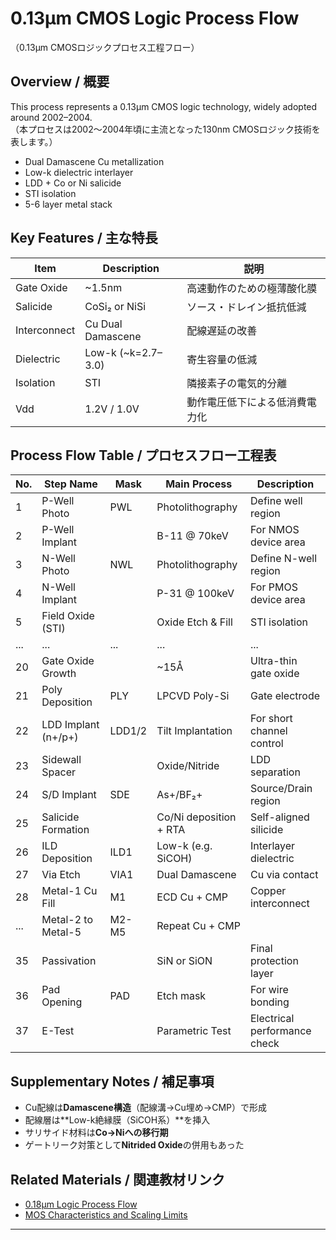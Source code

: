 # 0.13μm CMOS Logic Process Flow  
（0.13μm CMOSロジックプロセス工程フロー）

## Overview / 概要
This process represents a 0.13μm CMOS logic technology, widely adopted around 2002–2004.  
（本プロセスは2002〜2004年頃に主流となった130nm CMOSロジック技術を表します。）

- Dual Damascene Cu metallization
- Low-k dielectric interlayer
- LDD + Co or Ni salicide
- STI isolation
- 5-6 layer metal stack

## Key Features / 主な特長

| Item | Description | 説明 |
|------|-------------|------|
| Gate Oxide | ~1.5nm | 高速動作のための極薄酸化膜 |
| Salicide | CoSi₂ or NiSi | ソース・ドレイン抵抗低減 |
| Interconnect | Cu Dual Damascene | 配線遅延の改善 |
| Dielectric | Low-k (~k=2.7–3.0) | 寄生容量の低減 |
| Isolation | STI | 隣接素子の電気的分離 |
| Vdd | 1.2V / 1.0V | 動作電圧低下による低消費電力化 |

## Process Flow Table / プロセスフロー工程表

| No. | Step Name | Mask | Main Process | Description |
|-----|-----------|------|--------------|-------------|
| 1 | P-Well Photo | PWL | Photolithography | Define well region |
| 2 | P-Well Implant |  | B-11 @ 70keV | For NMOS device area |
| 3 | N-Well Photo | NWL | Photolithography | Define N-well region |
| 4 | N-Well Implant |  | P-31 @ 100keV | For PMOS device area |
| 5 | Field Oxide (STI) |  | Oxide Etch & Fill | STI isolation |
| ... | ... | ... | ... | ... |
| 20 | Gate Oxide Growth |  | ~15Å | Ultra-thin gate oxide |
| 21 | Poly Deposition | PLY | LPCVD Poly-Si | Gate electrode |
| 22 | LDD Implant (n+/p+) | LDD1/2 | Tilt Implantation | For short channel control |
| 23 | Sidewall Spacer |  | Oxide/Nitride | LDD separation |
| 24 | S/D Implant | SDE | As+/BF₂+ | Source/Drain region |
| 25 | Salicide Formation |  | Co/Ni deposition + RTA | Self-aligned silicide |
| 26 | ILD Deposition | ILD1 | Low-k (e.g. SiCOH) | Interlayer dielectric |
| 27 | Via Etch | VIA1 | Dual Damascene | Cu via contact |
| 28 | Metal-1 Cu Fill | M1 | ECD Cu + CMP | Copper interconnect |
| ... | Metal-2 to Metal-5 | M2-M5 | Repeat Cu + CMP | |
| 35 | Passivation |  | SiN or SiON | Final protection layer |
| 36 | Pad Opening | PAD | Etch mask | For wire bonding |
| 37 | E-Test |  | Parametric Test | Electrical performance check |

## Supplementary Notes / 補足事項

- Cu配線は**Damascene構造**（配線溝→Cu埋め→CMP）で形成
- 配線層は**Low-k絶縁膜（SiCOH系）**を挿入
- サリサイド材料は**Co→Niへの移行期**
- ゲートリーク対策として**Nitrided Oxide**の併用もあった

## Related Materials / 関連教材リンク

- [0.18μm Logic Process Flow](./0.18um_Logic_ProcessFlow.md)
- [MOS Characteristics and Scaling Limits](../chapter4_mos_characteristics/)

---
